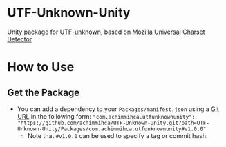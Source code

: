 # UTF-Unknown-Unity
Unity package for [UTF-unknown](https://github.com/CharsetDetector/UTF-unknown), based on [Mozilla Universal Charset Detector](https://github.com/errepi/ude).

# How to Use

## Get the Package

- You can add a dependency to your `Packages/manifest.json` using a [Git URL](https://docs.unity3d.com/Manual/upm-git.html) in the following form:
  `"com.achimmihca.utfunknownunity": "https://github.com/achimmihca/UTF-Unknown-Unity.git?path=UTF-Unknown-Unity/Packages/com.achimmihca.utfunknownunity#v1.0.0"`
  - Note that `#v1.0.0` can be used to specify a tag or commit hash.
